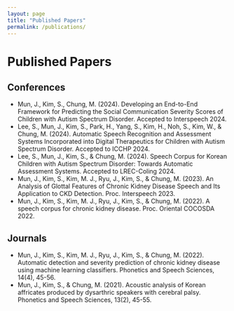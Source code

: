 ```yaml
---
layout: page
title: "Published Papers"
permalink: /publications/
---
```


# Published Papers

## Conferences
- Mun, J., Kim, S., Chung, M. (2024). Developing an End-to-End Framework for Predicting the Social Communication Severity Scores of Children with Autism Spectrum Disorder. Accepted to Interspeech 2024.
- Lee, S., Mun, J., Kim, S., Park, H., Yang, S., Kim, H., Noh, S., Kim, W., & Chung, M. (2024). Automatic Speech Recognition and Assessment Systems Incorporated into Digital Therapeutics for Children with Autism Spectrum Disorder. Accepted to ICCHP 2024.
- Lee, S., Mun, J., Kim, S., & Chung, M. (2024). Speech Corpus for Korean Children with Autism Spectrum Disorder: Towards Automatic Assessment Systems. Accepted to LREC-Coling 2024.
- Mun, J., Kim, S., Kim, M. J., Ryu, J., Kim, S., & Chung, M. (2023). An Analysis of Glottal Features of Chronic Kidney Disease Speech and Its Application to CKD Detection. Proc. Interspeech 2023.
- Mun, J., Kim, S., Kim, M. J., Ryu, J., Kim, S., & Chung, M. (2022). A speech corpus for chronic kidney disease. Proc. Oriental COCOSDA 2022.

## Journals
- Mun, J., Kim, S., Kim, M. J., Ryu, J., Kim, S., & Chung, M. (2022). Automatic detection and severity prediction of chronic kidney disease using machine learning classifiers. Phonetics and Speech Sciences, 14(4), 45-56.
- Mun, J., Kim, S., & Chung, M. (2021). Acoustic analysis of Korean affricates produced by dysarthric speakers with cerebral palsy. Phonetics and Speech Sciences, 13(2), 45-55.
